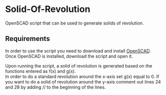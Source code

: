 # Solid-Of-Revolution
OpenSCAD script that can be used to generate solids of revolution.

## Requirements

In order to use the script you need to download and install [OpenSCAD](https://openscad.org/). Once OpenSCAD is installed, download the script and open it.

Upon running the script, a solid of revolution is generated based on the functions entered as f(x) and g(x).  
In order to do a standard revolution around the x-axis set g(x) equal to 0.  If you want to do a solid of revolution around the y-axis comment out lines 24 and 28 by adding // to the beginning of the lines.

